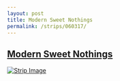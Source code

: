 ```yaml
---
layout: post
title: Modern Sweet Nothings
permalink: /strips/060317/
---
```


## [Modern Sweet Nothings](/strips/060317/)

<a href='../images/ph060317.jpg'><img src='../images/ph060317.jpg' alt='Strip Image' /></a>


<!-- include copyright-strip.html -->